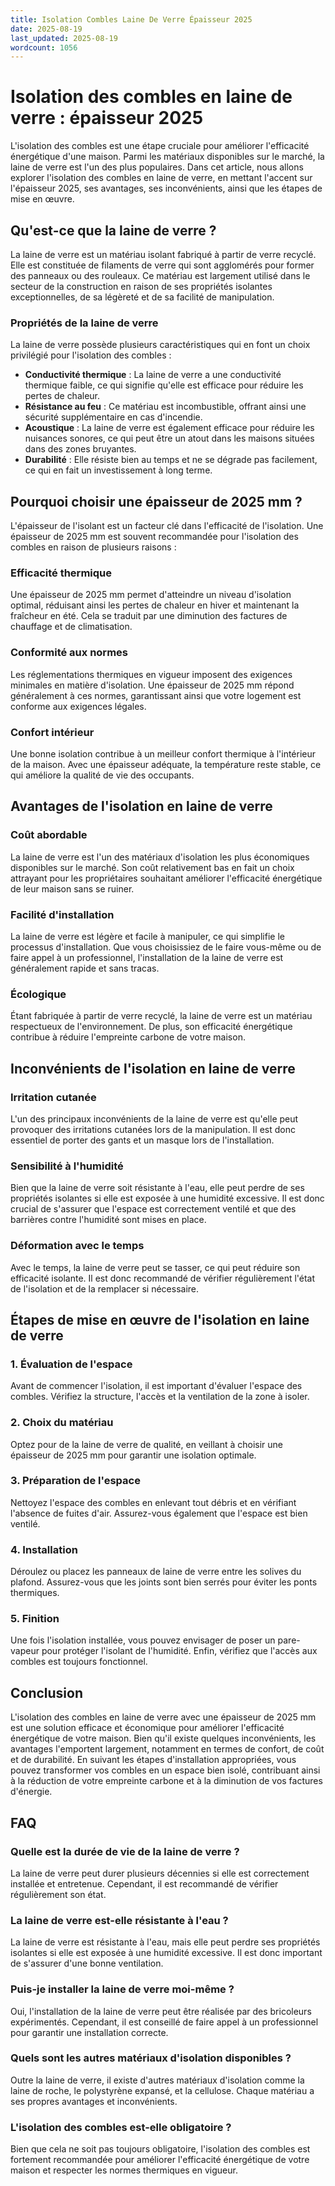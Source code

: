 ```yaml
---
title: Isolation Combles Laine De Verre Épaisseur 2025
date: 2025-08-19
last_updated: 2025-08-19
wordcount: 1056
---
```


# Isolation des combles en laine de verre : épaisseur 2025

L'isolation des combles est une étape cruciale pour améliorer l'efficacité énergétique d'une maison. Parmi les matériaux disponibles sur le marché, la laine de verre est l'un des plus populaires. Dans cet article, nous allons explorer l'isolation des combles en laine de verre, en mettant l'accent sur l'épaisseur 2025, ses avantages, ses inconvénients, ainsi que les étapes de mise en œuvre.

## Qu'est-ce que la laine de verre ?

La laine de verre est un matériau isolant fabriqué à partir de verre recyclé. Elle est constituée de filaments de verre qui sont agglomérés pour former des panneaux ou des rouleaux. Ce matériau est largement utilisé dans le secteur de la construction en raison de ses propriétés isolantes exceptionnelles, de sa légèreté et de sa facilité de manipulation.

### Propriétés de la laine de verre

La laine de verre possède plusieurs caractéristiques qui en font un choix privilégié pour l'isolation des combles :

- **Conductivité thermique** : La laine de verre a une conductivité thermique faible, ce qui signifie qu'elle est efficace pour réduire les pertes de chaleur.
- **Résistance au feu** : Ce matériau est incombustible, offrant ainsi une sécurité supplémentaire en cas d'incendie.
- **Acoustique** : La laine de verre est également efficace pour réduire les nuisances sonores, ce qui peut être un atout dans les maisons situées dans des zones bruyantes.
- **Durabilité** : Elle résiste bien au temps et ne se dégrade pas facilement, ce qui en fait un investissement à long terme.

## Pourquoi choisir une épaisseur de 2025 mm ?

L'épaisseur de l'isolant est un facteur clé dans l'efficacité de l'isolation. Une épaisseur de 2025 mm est souvent recommandée pour l'isolation des combles en raison de plusieurs raisons :

### Efficacité thermique

Une épaisseur de 2025 mm permet d'atteindre un niveau d'isolation optimal, réduisant ainsi les pertes de chaleur en hiver et maintenant la fraîcheur en été. Cela se traduit par une diminution des factures de chauffage et de climatisation.

### Conformité aux normes

Les réglementations thermiques en vigueur imposent des exigences minimales en matière d'isolation. Une épaisseur de 2025 mm répond généralement à ces normes, garantissant ainsi que votre logement est conforme aux exigences légales.

### Confort intérieur

Une bonne isolation contribue à un meilleur confort thermique à l'intérieur de la maison. Avec une épaisseur adéquate, la température reste stable, ce qui améliore la qualité de vie des occupants.

## Avantages de l'isolation en laine de verre

### Coût abordable

La laine de verre est l'un des matériaux d'isolation les plus économiques disponibles sur le marché. Son coût relativement bas en fait un choix attrayant pour les propriétaires souhaitant améliorer l'efficacité énergétique de leur maison sans se ruiner.

### Facilité d'installation

La laine de verre est légère et facile à manipuler, ce qui simplifie le processus d'installation. Que vous choisissiez de le faire vous-même ou de faire appel à un professionnel, l'installation de la laine de verre est généralement rapide et sans tracas.

### Écologique

Étant fabriquée à partir de verre recyclé, la laine de verre est un matériau respectueux de l'environnement. De plus, son efficacité énergétique contribue à réduire l'empreinte carbone de votre maison.

## Inconvénients de l'isolation en laine de verre

### Irritation cutanée

L'un des principaux inconvénients de la laine de verre est qu'elle peut provoquer des irritations cutanées lors de la manipulation. Il est donc essentiel de porter des gants et un masque lors de l'installation.

### Sensibilité à l'humidité

Bien que la laine de verre soit résistante à l'eau, elle peut perdre de ses propriétés isolantes si elle est exposée à une humidité excessive. Il est donc crucial de s'assurer que l'espace est correctement ventilé et que des barrières contre l'humidité sont mises en place.

### Déformation avec le temps

Avec le temps, la laine de verre peut se tasser, ce qui peut réduire son efficacité isolante. Il est donc recommandé de vérifier régulièrement l'état de l'isolation et de la remplacer si nécessaire.

## Étapes de mise en œuvre de l'isolation en laine de verre

### 1. Évaluation de l'espace

Avant de commencer l'isolation, il est important d'évaluer l'espace des combles. Vérifiez la structure, l'accès et la ventilation de la zone à isoler.

### 2. Choix du matériau

Optez pour de la laine de verre de qualité, en veillant à choisir une épaisseur de 2025 mm pour garantir une isolation optimale.

### 3. Préparation de l'espace

Nettoyez l'espace des combles en enlevant tout débris et en vérifiant l'absence de fuites d'air. Assurez-vous également que l'espace est bien ventilé.

### 4. Installation

Déroulez ou placez les panneaux de laine de verre entre les solives du plafond. Assurez-vous que les joints sont bien serrés pour éviter les ponts thermiques.

### 5. Finition

Une fois l'isolation installée, vous pouvez envisager de poser un pare-vapeur pour protéger l'isolant de l'humidité. Enfin, vérifiez que l'accès aux combles est toujours fonctionnel.

## Conclusion

L'isolation des combles en laine de verre avec une épaisseur de 2025 mm est une solution efficace et économique pour améliorer l'efficacité énergétique de votre maison. Bien qu'il existe quelques inconvénients, les avantages l'emportent largement, notamment en termes de confort, de coût et de durabilité. En suivant les étapes d'installation appropriées, vous pouvez transformer vos combles en un espace bien isolé, contribuant ainsi à la réduction de votre empreinte carbone et à la diminution de vos factures d'énergie.

## FAQ

### Quelle est la durée de vie de la laine de verre ?

La laine de verre peut durer plusieurs décennies si elle est correctement installée et entretenue. Cependant, il est recommandé de vérifier régulièrement son état.

### La laine de verre est-elle résistante à l'eau ?

La laine de verre est résistante à l'eau, mais elle peut perdre ses propriétés isolantes si elle est exposée à une humidité excessive. Il est donc important de s'assurer d'une bonne ventilation.

### Puis-je installer la laine de verre moi-même ?

Oui, l'installation de la laine de verre peut être réalisée par des bricoleurs expérimentés. Cependant, il est conseillé de faire appel à un professionnel pour garantir une installation correcte.

### Quels sont les autres matériaux d'isolation disponibles ?

Outre la laine de verre, il existe d'autres matériaux d'isolation comme la laine de roche, le polystyrène expansé, et la cellulose. Chaque matériau a ses propres avantages et inconvénients.

### L'isolation des combles est-elle obligatoire ?

Bien que cela ne soit pas toujours obligatoire, l'isolation des combles est fortement recommandée pour améliorer l'efficacité énergétique de votre maison et respecter les normes thermiques en vigueur.